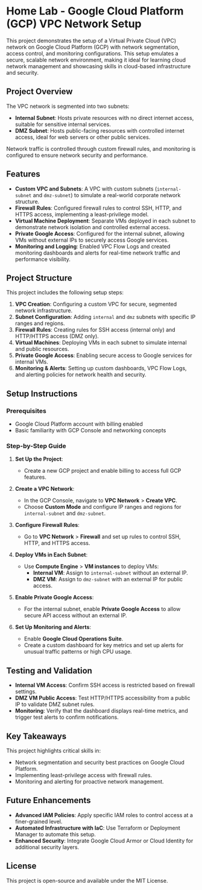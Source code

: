 # Home Lab - Google Cloud Platform (GCP) VPC Network Setup

This project demonstrates the setup of a Virtual Private Cloud (VPC) network on Google Cloud Platform (GCP) with network segmentation, access control, and monitoring configurations. This setup emulates a secure, scalable network environment, making it ideal for learning cloud network management and showcasing skills in cloud-based infrastructure and security.

## Project Overview

The VPC network is segmented into two subnets:
- **Internal Subnet**: Hosts private resources with no direct internet access, suitable for sensitive internal services.
- **DMZ Subnet**: Hosts public-facing resources with controlled internet access, ideal for web servers or other public services.

Network traffic is controlled through custom firewall rules, and monitoring is configured to ensure network security and performance.

## Features

- **Custom VPC and Subnets**: A VPC with custom subnets (`internal-subnet` and `dmz-subnet`) to simulate a real-world corporate network structure.
- **Firewall Rules**: Configured firewall rules to control SSH, HTTP, and HTTPS access, implementing a least-privilege model.
- **Virtual Machine Deployment**: Separate VMs deployed in each subnet to demonstrate network isolation and controlled external access.
- **Private Google Access**: Configured for the internal subnet, allowing VMs without external IPs to securely access Google services.
- **Monitoring and Logging**: Enabled VPC Flow Logs and created monitoring dashboards and alerts for real-time network traffic and performance visibility.

## Project Structure

This project includes the following setup steps:

1. **VPC Creation**: Configuring a custom VPC for secure, segmented network infrastructure.
2. **Subnet Configuration**: Adding `internal` and `dmz` subnets with specific IP ranges and regions.
3. **Firewall Rules**: Creating rules for SSH access (internal only) and HTTP/HTTPS access (DMZ only).
4. **Virtual Machines**: Deploying VMs in each subnet to simulate internal and public resources.
5. **Private Google Access**: Enabling secure access to Google services for internal VMs.
6. **Monitoring & Alerts**: Setting up custom dashboards, VPC Flow Logs, and alerting policies for network health and security.

## Setup Instructions

### Prerequisites

- Google Cloud Platform account with billing enabled
- Basic familiarity with GCP Console and networking concepts

### Step-by-Step Guide

1. **Set Up the Project**: 
   - Create a new GCP project and enable billing to access full GCP features.

2. **Create a VPC Network**:
   - In the GCP Console, navigate to **VPC Network** > **Create VPC**.
   - Choose **Custom Mode** and configure IP ranges and regions for `internal-subnet` and `dmz-subnet`.

3. **Configure Firewall Rules**:
   - Go to **VPC Network** > **Firewall** and set up rules to control SSH, HTTP, and HTTPS access.

4. **Deploy VMs in Each Subnet**:
   - Use **Compute Engine** > **VM instances** to deploy VMs:
     - **Internal VM**: Assign to `internal-subnet` without an external IP.
     - **DMZ VM**: Assign to `dmz-subnet` with an external IP for public access.

5. **Enable Private Google Access**:
   - For the internal subnet, enable **Private Google Access** to allow secure API access without an external IP.

6. **Set Up Monitoring and Alerts**:
   - Enable **Google Cloud Operations Suite**.
   - Create a custom dashboard for key metrics and set up alerts for unusual traffic patterns or high CPU usage.

## Testing and Validation

- **Internal VM Access**: Confirm SSH access is restricted based on firewall settings.
- **DMZ VM Public Access**: Test HTTP/HTTPS accessibility from a public IP to validate DMZ subnet rules.
- **Monitoring**: Verify that the dashboard displays real-time metrics, and trigger test alerts to confirm notifications.

## Key Takeaways

This project highlights critical skills in:
- Network segmentation and security best practices on Google Cloud Platform.
- Implementing least-privilege access with firewall rules.
- Monitoring and alerting for proactive network management.

## Future Enhancements

- **Advanced IAM Policies**: Apply specific IAM roles to control access at a finer-grained level.
- **Automated Infrastructure with IaC**: Use Terraform or Deployment Manager to automate this setup.
- **Enhanced Security**: Integrate Google Cloud Armor or Cloud Identity for additional security layers.

## License

This project is open-source and available under the MIT License.
